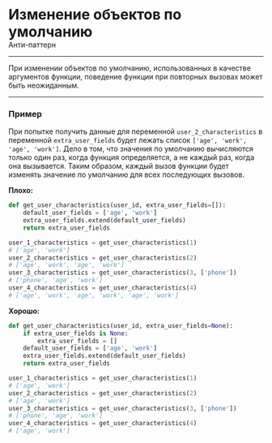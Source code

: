 
<div>
    <h1 style="margin: 0;">Изменение объектов по умолчанию</h1>
    <p style="margin: 0;">Анти-паттерн</p>
</div>

***

При изменении объектов по умолчанию, использованных в качестве аргументов функции, поведение функции при повторных вызовах может быть неожиданным.

***

### Пример 

При попытке получить данные для переменной `user_2_characteristics` в переменной `extra_user_fields` будет лежать список `['age', 'work', 'age', 'work']`.
Дело в том, что значения по умолчанию вычисляются только один раз, когда функция определяется, а не каждый раз, когда она вызывается. Таким образом, каждый вызов функции будет изменять значение по умолчанию для всех последующих вызовов.

**Плохо:**
```python
def get_user_characteristics(user_id, extra_user_fields=[]):
    default_user_fields = ['age', 'work']
    extra_user_fields.extend(default_user_fields)
    return extra_user_fields

user_1_characteristics = get_user_characteristics(1)
# ['age', 'work']
user_2_characteristics = get_user_characteristics(2)
# ['age', 'work', 'age', 'work']
user_3_characteristics = get_user_characteristics(3, ['phone'])
# ['phone', 'age', 'work']
user_4_characteristics = get_user_characteristics(4)
# ['age', 'work', 'age', 'work', 'age', 'work']
```
**Хорошо:**
```python
def get_user_characteristics(user_id, extra_user_fields=None):
    if extra_user_fields is None:
        extra_user_fields = []
    default_user_fields = ['age', 'work']
    extra_user_fields.extend(default_user_fields)
    return extra_user_fields

user_1_characteristics = get_user_characteristics(1)
# ['age', 'work']
user_2_characteristics = get_user_characteristics(2)
# ['age', 'work']
user_3_characteristics = get_user_characteristics(3, ['phone'])
# ['phone', 'age', 'work']
user_4_characteristics = get_user_characteristics(4)
# ['age', 'work']
```


